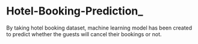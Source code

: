 # Hotel-Booking-Prediction_
By taking hotel booking dataset, machine learning model has been created to predict whether the guests will cancel their bookings or not.
